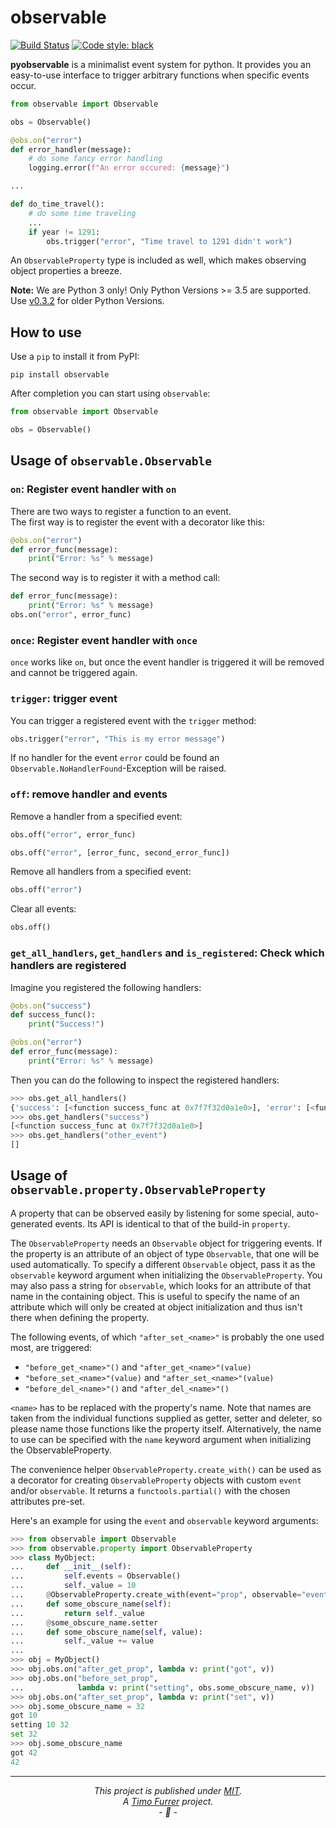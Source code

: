 # observable

[![Build Status](https://travis-ci.com/timofurrer/observable.svg?branch=master)](https://travis-ci.com/timofurrer/observable)
[![Code style: black](https://img.shields.io/badge/code%20style-black-000000.svg)](https://github.com/ambv/black)

**pyobservable** is a minimalist event system for python. It provides you an easy-to-use interface to trigger arbitrary functions when specific events occur.

```python
from observable import Observable

obs = Observable()

@obs.on("error")
def error_handler(message):
    # do some fancy error handling
    logging.error(f"An error occured: {message}")

...

def do_time_travel():
    # do some time traveling
    ...
    if year != 1291:
        obs.trigger("error", "Time travel to 1291 didn't work")
```

An ``ObservableProperty`` type is included as well, which makes observing
object properties a breeze.

**Note:** We are Python 3 only! Only Python Versions >= 3.5 are supported. Use [v0.3.2](https://pypi.org/project/observable/0.3.2/) for older Python Versions.


## How to use

Use a `pip` to install it from PyPI:

    pip install observable

After completion you can start using `observable`:

```python
from observable import Observable

obs = Observable()
```


## Usage of ``observable.Observable``

### `on`: Register event handler with `on`
There are two ways to register a function to an event.<br />
The first way is to register the event with a decorator like this:

```python
@obs.on("error")
def error_func(message):
    print("Error: %s" % message)
```

The second way is to register it with a method call:

```python
def error_func(message):
    print("Error: %s" % message)
obs.on("error", error_func)
```

### `once`: Register event handler with `once`
`once` works like `on`, but once the event handler is triggered it will be removed and cannot be triggered again.

### `trigger`: trigger event
You can trigger a registered event with the `trigger` method:

```python
obs.trigger("error", "This is my error message")
```

If no handler for the event `error` could be found an `Observable.NoHandlerFound`-Exception will be raised.

### `off`: remove handler and events
Remove a handler from a specified event:

```python
obs.off("error", error_func)
```

```python
obs.off("error", [error_func, second_error_func])
```

Remove all handlers from a specified event:

```python
obs.off("error")
```

Clear all events:

```python
obs.off()
```

### `get_all_handlers`, `get_handlers` and `is_registered`: Check which handlers are registered
Imagine you registered the following handlers:

```python
@obs.on("success")
def success_func():
    print("Success!")

@obs.on("error")
def error_func(message):
    print("Error: %s" % message)
```

Then you can do the following to inspect the registered handlers:
```python
>>> obs.get_all_handlers()
{'success': [<function success_func at 0x7f7f32d0a1e0>], 'error': [<function error_func at 0x7f7f32d0a268>]}
>>> obs.get_handlers("success")
[<function success_func at 0x7f7f32d0a1e0>]
>>> obs.get_handlers("other_event")
[]
```


## Usage of ``observable.property.ObservableProperty``

A property that can be observed easily by listening for some special,
auto-generated events. Its API is identical to that of the build-in
``property``.

The ``ObservableProperty`` needs an ``Observable`` object for
triggering events. If the property is an attribute of an object of
type ``Observable``, that one will be used automatically. To specify a
different ``Observable`` object, pass it as the ``observable`` keyword
argument when initializing the ``ObservableProperty``. You may also pass
a string for ``observable``, which looks for an attribute of that
name in the containing object. This is useful to specify the name of an
attribute which will only be created at object initialization and thus
isn't there when defining the property.

The following events, of which ``"after_set_<name>"`` is probably the
one used most, are triggered:

* ``"before_get_<name>"()`` and ``"after_get_<name>"(value)``
* ``"before_set_<name>"(value)`` and ``"after_set_<name>"(value)``
* ``"before_del_<name>"()`` and ``"after_del_<name>"()``

``<name>`` has to be replaced with the property's name. Note that names
are taken from the individual functions supplied as getter, setter and
deleter, so please name those functions like the property itself.
Alternatively, the name to use can be specified with the ``name``
keyword argument when initializing the ObservableProperty.

The convenience helper ``ObservableProperty.create_with()`` can be used
as a decorator for creating ``ObservableProperty`` objects with custom
``event`` and/or ``observable``. It returns a ``functools.partial()``
with the chosen attributes pre-set.

Here's an example for using the ``event`` and ``observable`` keyword
arguments:

```python
>>> from observable import Observable
>>> from observable.property import ObservableProperty
>>> class MyObject:
...     def __init__(self):
...         self.events = Observable()
...         self._value = 10
...     @ObservableProperty.create_with(event="prop", observable="events")
...     def some_obscure_name(self):
...         return self._value
...     @some_obscure_name.setter
...     def some_obscure_name(self, value):
...         self._value += value
...
>>> obj = MyObject()
>>> obj.obs.on("after_get_prop", lambda v: print("got", v))
>>> obj.obs.on("before_set_prop",
...            lambda v: print("setting", obs.some_obscure_name, v))
>>> obj.obs.on("after_set_prop", lambda v: print("set", v))
>>> obj.some_obscure_name = 32
got 10
setting 10 32
set 32
>>> obj.some_obscure_name
got 42
42
```


***

*<p align="center">This project is published under [MIT](LICENSE).<br>A [Timo Furrer](https://tuxtimo.me) project.<br>- :tada: -</p>*
